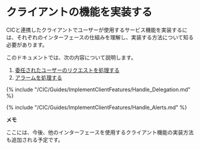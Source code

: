 # クライアントの機能を実装する
CICと連携したクライアントでユーザーが使用するサービス機能を実装するには、それぞれのインターフェースの仕組みを理解し、実装する方法について知る必要があります。

このドキュメントでは、次の内容について説明します。

1. [委任されたユーザーのリクエストを処理する](/CIC/Guides/ImplementClientFeatures/Handle_Delegation.md)
2. [アラームを処理する](/CIC/Guides/ImplementClientFeatures/Handle_Alerts.md)

{% include "/CIC/Guides/ImplementClientFeatures/Handle_Delegation.md" %}

{% include "/CIC/Guides/ImplementClientFeatures/Handle_Alerts.md" %}

<div class="note">
<p><strong>メモ</strong></p>
<p>ここには、今後、他のインターフェースを使用するクライアント機能の実装方法も追加される予定です。</p>
</div>
